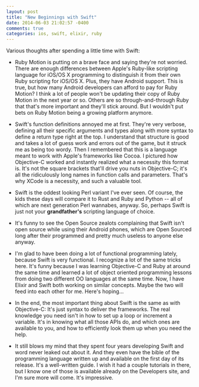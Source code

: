 ```yaml
---
layout: post
title: "New Beginnings with Swift"
date: 2014-06-03 21:02:57 -0400
comments: true
categories: ios, swift, elixir, ruby
---
```


Various thoughts after spending a little time with Swift:

* Ruby Motion is putting on a brave face and saying they're not worried.  There are enough differences between Apple's Ruby-like scripting language for iOS/OS X programming to distinguish it from their own Ruby scripting for iOS/OS X.  Plus, they have Android support.  This is true, but how many Android developers can afford to pay for Ruby Motion?  I think a lot of people won't be updating their copy of Ruby Motion in the next year or so.  Others are so through-and-through Ruby that that's more important and they'll stick around. But I wouldn't put bets on Ruby Motion being a growing platform anymore.

* Swift's function definitions annoyed me at first.  They're very verbose, defining all their specific arguments and types along with more syntax to define a return type right at the top.  I understand that structure is good and takes a lot of guess work and errors out of the game, but it struck me as being too wordy. Then I remembered that this is a language meant to work with Apple's frameworks like Cocoa.  I pictured how Objective-C worked and instantly realized what a necessity this format is.  It's not the square brackets that'll drive you nuts in Objective-C; it's all the ridiculously long names in function calls and parameters.  That's why XCode is a necessity, and such a valuable tool.

* Swift is the oddest looking Perl variant I've ever seen.  Of course, the kids these days will compare it to Rust and Ruby and Python -- all of which are next generation Perl wannabes, anyway.  So, perhaps Swift is just not your **grandfather's** scripting language of choice.

* It's funny to see the Open Source zealots complaining that Swift isn't open source while using their Android phones, which are Open Sourced long after their programmed and pretty much useless to anyone else anyway.  

* I'm glad to have been doing a lot of functional programming lately, because Swift is very functional.  I recognize a lot of the same tricks here.  It's funny because I was learning Objective-C and Ruby at around the same time and learned a lot of object oriented programming lessons from doing two different OO languages at the same time. Now, I have Elixir and Swift both working on similar concepts. Maybe the two will feed into each other for me.  Here's hoping...

* In the end, the most important thing about Swift is the same as with Objective-C: It's just syntax to deliver the frameworks.  The real knowledge you need isn't in how to set up a loop or increment a variable.  It's in knowing what all those APIs do, and which ones are available to you, and how to efficiently look them up when you need the help. 

* It still blows my mind that they spent four years developing Swift and word never leaked out about it. And they even have the bible of the programming language written up and available on the first day of its release. It's a well-written guide.  I wish it had a couple tutorials in there, but I know one of those is available already on the Developers site, and I'm sure more will come.  It's impressive.